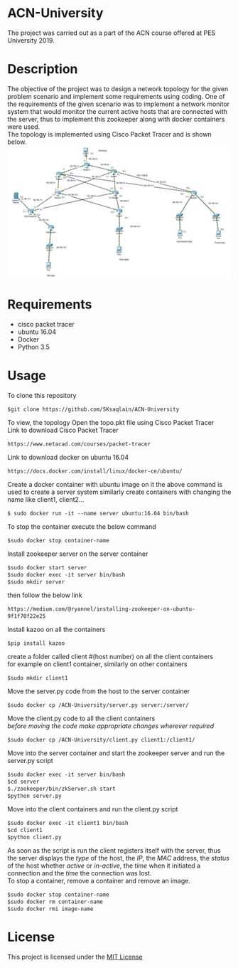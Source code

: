 # ACN-University
The project was carried out as a part of the ACN course offered at PES University 2019.

# Description 
The objective of the project was to design a network topology for the given problem scenario and implement some requirements using coding.
One of the requirements of the given scenario was to implement a network monitor system that would monitor the current active hosts that are connected with the server, thus to implement this zookeeper along with docker containers were used.
<br/>The topology is implemented using Cisco Packet Tracer and is shown below.<br/>
 ![Alt text](topo.png)

# Requirements
* cisco packet tracer 
* ubuntu 16.04 
* Docker
* Python 3.5


# Usage 
To clone this repository
```
$git clone https://github.com/SKsaqlain/ACN-University
```
To view, the topology Open the topo.pkt file using Cisco Packet Tracer
<br/>Link to download Cisco Packet Tracer
```
https://www.netacad.com/courses/packet-tracer
```
Link to download docker on ubuntu 16.04
```
https://docs.docker.com/install/linux/docker-ce/ubuntu/
```
Create a docker container with ubuntu  image on it
the above command is used to create a server system similarly create containers with changing the name like client1, client2...
```
$ sudo docker run -it --name server ubuntu:16.04 bin/bash 
```
To stop the container execute the below command
```
$sudo docker stop container-name
```
Install zookeeper server on the server container 
```
$sudo docker start server
$sudo docker exec -it server bin/bash
$sudo mkdir server
```
then follow the  below link
```
https://medium.com/@ryannel/installing-zookeeper-on-ubuntu-9f1f70f22e25
```
Install  kazoo on all the containers
```
$pip install kazoo
```
create a folder called client #(host number) on all  the client containers
<br/>for example on client1 container, similarly on other containers
```
$sudo mkdir client1
```
Move the server.py code from the host to the server container
```
$sudo docker cp /ACN-University/server.py server:/server/
```
Move the client.py code to all the client containers
<br/>_before moving the code make appropriate changes wherever required_
```
$sudo docker cp /ACN-University/client.py client1:/client1/
```
Move into the server container and start the zookeeper server and run the server.py script
```
$sudo docker exec -it server bin/bash
$cd server
$./zookeeper/bin/zkServer.sh start
$python server.py
```
Move into the client containers and run the client.py script
```
$sudo docker exec -it client1 bin/bash
$cd client1
$python client.py
```
As soon as the script is run the client registers itself with the server, thus the server displays the _type_ of the host, the _IP_, the _MAC_ address, the _status_ of the host whether _active_ or _in-active_, the _time_ when it initiated a connection and the _time_ the connection was lost.
<br/>To stop a container, remove a container and remove an image.
```
$sudo docker stop container-name
$sudo docker rm container-name
$sudo docker rmi image-name
```
# License
This project is licensed under the [MIT License](https://github.com/SKsaqlain/ACN-University/master/LICENSE.md)
